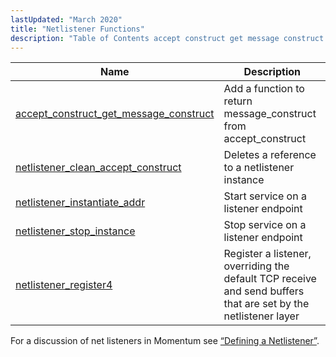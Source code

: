 ```yaml
---
lastUpdated: "March 2020"
title: "Netlistener Functions"
description: "Table of Contents accept construct get message construct Add a function to return message construct from accept construct netlistener clean accept construct Deletes a reference to a netlistener instance netlistener instantiate addr Start service on a listener endpoint netlistener stop instance Stop service on a listener endpoint netlistener register 4..."
---
```



| Name                                                                                                                                        | Description                                                                                                    |
|---------------------------------------------------------------------------------------------------------------------------------------------|----------------------------------------------------------------------------------------------------------------|
| [accept_construct_get_message_construct](/momentum/3/3-api/apis-accept-construct-get-message-construct) | Add a function to return message_construct from accept_construct                                               |
| [netlistener_clean_accept_construct](/momentum/3/3-api/apis-netlistener-clean-accept-construct)         | Deletes a reference to a netlistener instance                                                                  |
| [netlistener_instantiate_addr](/momentum/3/3-api/apis-netlistener-instantiate-addr)                     | Start service on a listener endpoint                                                                           |
| [netlistener_stop_instance](/momentum/3/3-api/apis-netlistener-stop-instance)                           | Stop service on a listener endpoint                                                                            |
| [netlistener_register4](/momentum/3/3-api/apis-netlistener-register-4)                                   | Register a listener, overriding the default TCP receive and send buffers that are set by the netlistener layer |

For a discussion of net listeners in Momentum see [“Defining a Netlistener”](/momentum/3/3-api/arch-secondary-apis#arch.netlistener).